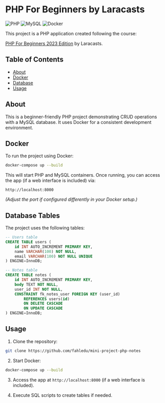 # PHP For Beginners by Laracasts

![PHP](https://img.shields.io/badge/PHP-8.2-blue) ![MySQL](https://img.shields.io/badge/MySQL-8-orange) ![Docker](https://img.shields.io/badge/Docker-✓-blue)

This project is a PHP application created following the course:

[PHP For Beginners 2023 Edition](https://laracasts.com/series/php-for-beginners-2023-edition) by Laracasts.

## Table of Contents

* [About](#about)
* [Docker](#docker)
* [Database](#database)
* [Usage](#usage)

## About

This is a beginner-friendly PHP project demonstrating CRUD operations with a MySQL database. It uses Docker for a consistent development environment.

## Docker

To run the project using Docker:

```bash
docker-compose up --build
```

This will start PHP and MySQL containers. Once running, you can access the app (if a web interface is included) via:

```
http://localhost:8000
```

*(Adjust the port if configured differently in your Docker setup.)*

## Database Tables

The project uses the following tables:

```sql
-- Users table
CREATE TABLE users (
    id INT AUTO_INCREMENT PRIMARY KEY,
    name VARCHAR(100) NOT NULL,
    email VARCHAR(100) NOT NULL UNIQUE
) ENGINE=InnoDB;

-- Notes table
CREATE TABLE notes (
    id INT AUTO_INCREMENT PRIMARY KEY,
    body TEXT NOT NULL,
    user_id INT NOT NULL,
    CONSTRAINT fk_notes_user FOREIGN KEY (user_id)
        REFERENCES users(id)
        ON DELETE CASCADE
        ON UPDATE CASCADE
) ENGINE=InnoDB;
```

## Usage

1. Clone the repository:

```bash
git clone https://github.com/fahledu/mini-project-php-notes

```

2. Start Docker:

```bash
docker-compose up --build
```

3. Access the app at `http://localhost:8000` (if a web interface is included).

4. Execute SQL scripts to create tables if needed.